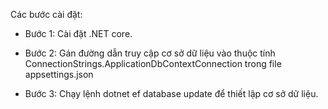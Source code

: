 Các bước cài đặt:

* Bước 1: Cài đặt .NET core.

* Bước 2: Gán đường dẫn truy cập cơ sở dữ liệu vào thuộc tính ConnectionStrings.ApplicationDbContextConnection trong file appsettings.json 

* Bước 3: Chạy lệnh dotnet ef database update để thiết lập cơ sở dữ liệu.
